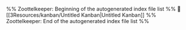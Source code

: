 %% Zoottelkeeper: Beginning of the autogenerated index file list  %%
📄 [[3Resources/kanban/Untitled Kanban|Untitled Kanban]]
%% Zoottelkeeper: End of the autogenerated index file list  %%
